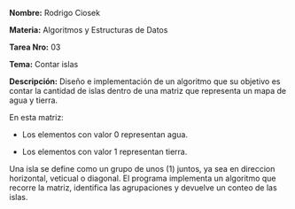 **Nombre:** Rodrigo Ciosek

**Materia:** Algoritmos y Estructuras de Datos

**Tarea Nro:** 03

**Tema:** Contar islas

**Descripción:** Diseño e implementación de un algoritmo que su objetivo es contar la cantidad de islas dentro de una matriz que representa un mapa de  agua y tierra.

En esta matriz:
- Los elementos con valor 0 representan agua.

- Los elementos con valor 1 representan tierra.

Una isla se define como un grupo de unos (1) juntos, ya sea en direccion horizontal, veticual o diagonal.
El programa implementa un algoritmo que recorre la matriz, identifica las agrupaciones y devuelve un conteo de las islas.